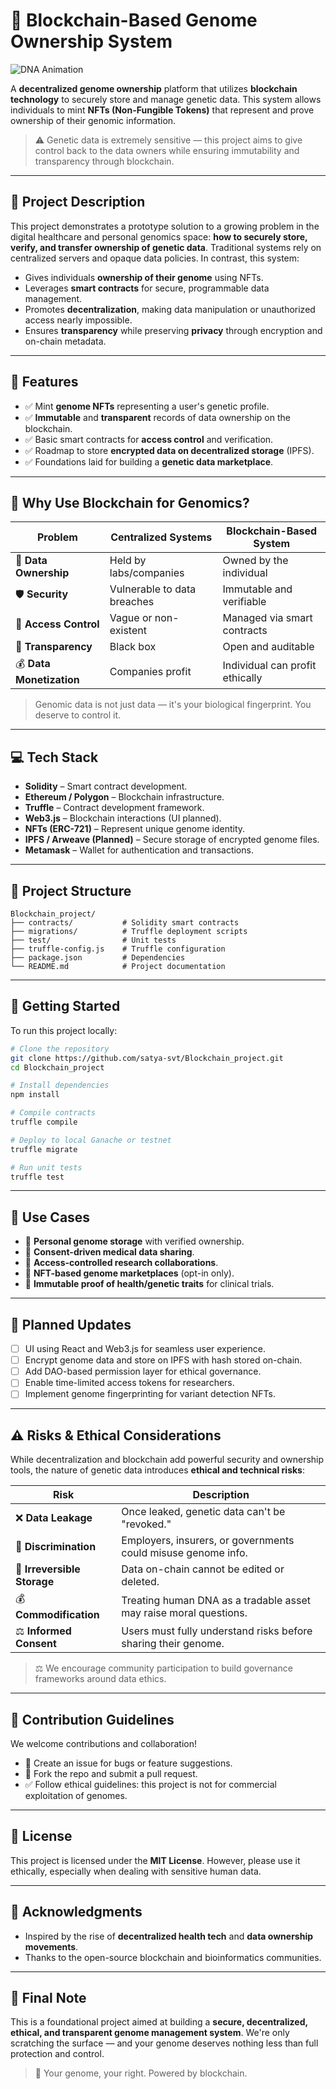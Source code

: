 
# 🧬 Blockchain-Based Genome Ownership System

![DNA Animation](https://media.giphy.com/media/3ohzdIuqJoo8QdKlnW/giphy.gif)

A **decentralized genome ownership** platform that utilizes **blockchain technology** to securely store and manage genetic data. This system allows individuals to mint **NFTs (Non-Fungible Tokens)** that represent and prove ownership of their genomic information.

> ⚠️ Genetic data is extremely sensitive — this project aims to give control back to the data owners while ensuring immutability and transparency through blockchain.

---

## 📌 Project Description

This project demonstrates a prototype solution to a growing problem in the digital healthcare and personal genomics space: **how to securely store, verify, and transfer ownership of genetic data**. Traditional systems rely on centralized servers and opaque data policies. In contrast, this system:

- Gives individuals **ownership of their genome** using NFTs.
- Leverages **smart contracts** for secure, programmable data management.
- Promotes **decentralization**, making data manipulation or unauthorized access nearly impossible.
- Ensures **transparency** while preserving **privacy** through encryption and on-chain metadata.

---

## 🚀 Features

- ✅ Mint **genome NFTs** representing a user's genetic profile.
- ✅ **Immutable** and **transparent** records of data ownership on the blockchain.
- ✅ Basic smart contracts for **access control** and verification.
- ✅ Roadmap to store **encrypted data on decentralized storage** (IPFS).
- ✅ Foundations laid for building a **genetic data marketplace**.

---

## 🧠 Why Use Blockchain for Genomics?

| Problem | Centralized Systems | Blockchain-Based System |
|--------|----------------------|--------------------------|
| 🧬 **Data Ownership** | Held by labs/companies | Owned by the individual |
| 🛡️ **Security** | Vulnerable to data breaches | Immutable and verifiable |
| 🔐 **Access Control** | Vague or non-existent | Managed via smart contracts |
| 🧾 **Transparency** | Black box | Open and auditable |
| 💰 **Data Monetization** | Companies profit | Individual can profit ethically |

> Genomic data is not just data — it's your biological fingerprint. You deserve to control it.

---

## 💻 Tech Stack

- **Solidity** – Smart contract development.
- **Ethereum / Polygon** – Blockchain infrastructure.
- **Truffle** – Contract development framework.
- **Web3.js** – Blockchain interactions (UI planned).
- **NFTs (ERC-721)** – Represent unique genome identity.
- **IPFS / Arweave (Planned)** – Secure storage of encrypted genome files.
- **Metamask** – Wallet for authentication and transactions.

---

## 📁 Project Structure

```
Blockchain_project/
├── contracts/           # Solidity smart contracts
├── migrations/          # Truffle deployment scripts
├── test/                # Unit tests
├── truffle-config.js    # Truffle configuration
├── package.json         # Dependencies
└── README.md            # Project documentation
```

---

## 🔧 Getting Started

To run this project locally:

```bash
# Clone the repository
git clone https://github.com/satya-svt/Blockchain_project.git
cd Blockchain_project

# Install dependencies
npm install

# Compile contracts
truffle compile

# Deploy to local Ganache or testnet
truffle migrate

# Run unit tests
truffle test
```

---

## 🧪 Use Cases

- 🔬 **Personal genome storage** with verified ownership.
- 🧾 **Consent-driven medical data sharing**.
- 🏥 **Access-controlled research collaborations**.
- 🧠 **NFT-based genome marketplaces** (opt-in only).
- 💬 **Immutable proof of health/genetic traits** for clinical trials.

---

## 🔮 Planned Updates

- [ ] UI using React and Web3.js for seamless user experience.
- [ ] Encrypt genome data and store on IPFS with hash stored on-chain.
- [ ] Add DAO-based permission layer for ethical governance.
- [ ] Enable time-limited access tokens for researchers.
- [ ] Implement genome fingerprinting for variant detection NFTs.

---

## ⚠️ Risks & Ethical Considerations

While decentralization and blockchain add powerful security and ownership tools, the nature of genetic data introduces **ethical and technical risks**:

| Risk | Description |
|------|-------------|
| ❌ **Data Leakage** | Once leaked, genetic data can't be "revoked." |
| 🎯 **Discrimination** | Employers, insurers, or governments could misuse genome info. |
| 🧬 **Irreversible Storage** | Data on-chain cannot be edited or deleted. |
| 💰 **Commodification** | Treating human DNA as a tradable asset may raise moral questions. |
| ⚖️ **Informed Consent** | Users must fully understand risks before sharing their genome. |

> ⚖️ We encourage community participation to build governance frameworks around data ethics.

---

## 🧩 Contribution Guidelines

We welcome contributions and collaboration!

- 📄 Create an issue for bugs or feature suggestions.
- 🔀 Fork the repo and submit a pull request.
- ✅ Follow ethical guidelines: this project is not for commercial exploitation of genomes.

---

## 📜 License

This project is licensed under the **MIT License**. However, please use it ethically, especially when dealing with sensitive human data.

---

## 🙏 Acknowledgments

- Inspired by the rise of **decentralized health tech** and **data ownership movements**.
- Thanks to the open-source blockchain and bioinformatics communities.

---

## 📢 Final Note

This is a foundational project aimed at building a **secure, decentralized, ethical, and transparent genome management system**. We're only scratching the surface — and your genome deserves nothing less than full protection and control.

> 🔐 Your genome, your right. Powered by blockchain.

